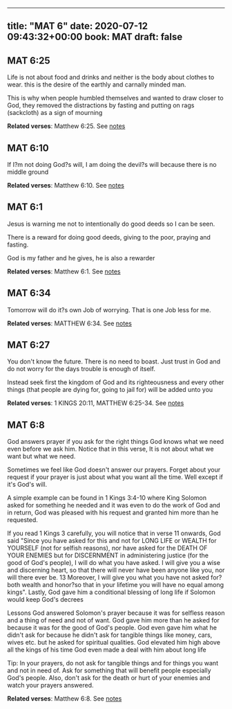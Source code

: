 
---
title: "MAT 6"
date: 2020-07-12 09:43:32+00:00
book: MAT
draft: false
---

## MAT 6:25

Life is not about food and drinks and neither is the body about clothes to wear. this is the desire of the earthly and carnally minded man.

This is why when people humbled themselves and wanted to draw closer to God, they removed the distractions by fasting and putting on rags (sackcloth) as a sign of mourning

**Related verses**: Matthew 6:25. See [notes](https://my.bible.com/notes/3471969461866324702)


## MAT 6:10

If I?m not doing God?s will, I am doing the devil?s will because there is no middle ground

**Related verses**: Matthew 6:10. See [notes](https://my.bible.com/notes/3349542691830227264)


## MAT 6:1

Jesus is warning me not to intentionally do good deeds so I can be seen.

There is a reward for doing good deeds, giving to the poor, praying and fasting.

God is my father and he gives, he is also a rewarder

**Related verses**: Matthew 6:1. See [notes](https://my.bible.com/notes/3281286175684026389)


## MAT 6:34

Tomorrow will do it?s own Job of worrying. That is one Job less for me.

**Related verses**: MATTHEW 6:34. See [notes](https://my.bible.com/notes/2818987955229286726)


## MAT 6:27

You don't know the future. There is no need to boast. Just trust in God and do not worry for the days trouble is enough of itself.

Instead seek first the kingdom of God and its righteousness and every other things (that people are dying for, going to jail for) will be added unto you

**Related verses**: 1 KINGS 20:11, MATTHEW 6:25-34. See [notes](https://my.bible.com/notes/2657249098847740653)


## MAT 6:8

God answers prayer if you ask for the right things
God knows what we need even before we ask him. Notice that in this verse, It is not about what we want but what we need.

Sometimes we feel like God doesn't answer our prayers. Forget about your request if your prayer is just about what you want all the time. Well except if it's God's will.

A simple example can be found in 1 Kings 3:4-10 where King Solomon asked for something he needed and it was even to do the work of God and in return, God was pleased with his request and granted him more than he requested. 

If you read 1 Kings 3 carefully, you will notice that in verse 11 onwards, God said "Since you have asked for this and not for LONG LIFE or WEALTH for YOURSELF (not for selfish reasons), nor have asked for the DEATH OF YOUR ENEMIES but for DISCERNMENT in administering justice (for the good of God's people), I will do what you have asked. I will give you a wise and discerning heart, so that there will never have been anyone like you, nor will there ever be. 13 Moreover, I will give you what you have not asked for?both wealth and honor?so that in your lifetime you will have no equal among kings". Lastly, God gave him a conditional blessing of long life if Solomon would keep God's decrees

Lessons
God answered Solomon's prayer because it was for selfless reason and a thing of need and not of want.
God gave him more than he asked for because it was for the good of God's people.
God even gave him what he didn't ask for because he didn't ask for tangible things like money, cars, wives etc. but he asked for spiritual qualities.
God elevated him high above all the kings of his time
God even made a deal with him about long life

Tip: In your prayers, do not ask for tangible things and for things you want and not in need of. Ask for something that will benefit people especially God's people. Also, don't ask for the death or hurt of your enemies and watch your prayers answered.

**Related verses**: Matthew 6:8. See [notes](https://my.bible.com/notes/2355174423277592629)

